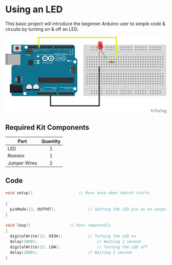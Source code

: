 # Using an LED

This basic project will introduce the beginner Arduino user to simple code & circuits by turning on & off an LED.

![alt text](LED.png "Using An LED Circuit")

## Required Kit Components
| Part          | Quantity  	|
| ------------- |:-------------:|
| LED		| 1 		|
| Resistor	| 1		|
| Jumper Wires	| 2     	|

## Code
```cpp
void setup()					// Runs once when sketch starts

{
  pinMode(13, OUTPUT);				// Setting the LED pin as an output
}

void loop()					// Runs repeatedly
{
  digitalWrite(13, HIGH);			// Turning the LED on
  delay(1000);              			// Waiting 1 second
  digitalWrite(13, LOW);    			// Turning the LED off
  delay(1000);             			// Waiting 1 second
}
```
